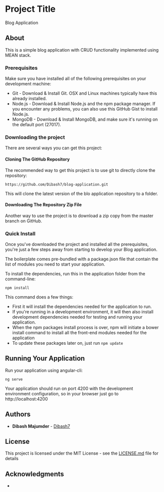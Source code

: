 # Project Title

Blog Application

## About

This is a simple blog application with CRUD functionality implemented using MEAN stack.

### Prerequisites

Make sure you have installed all of the following prerequisites on your development machine:

* Git - Download & Install Git. OSX and Linux machines typically have this already installed.
* Node.js - Download & Install Node.js and the npm package manager. If you encounter any problems, you can also use this GitHub Gist to install Node.js.
* MongoDB - Download & Install MongoDB, and make sure it's running on the default port (27017).

### Downloading the project

There are several ways you can get this project:

#### Cloning The GitHub Repository

The recommended way to get this project is to use git to directly clone the repository:

```
https://github.com/Dibash7/blog-application.git
```

This will clone the latest version of the blo application repository to a folder.

#### Downloading The Repository Zip File

Another way to use the project is to download a zip copy from the master branch on GitHub.

### Quick Install

Once you've downloaded the project and installed all the prerequisites, you're just a few steps away from starting to develop your Blog application.

The boilerplate comes pre-bundled with a package.json file that contain the list of modules you need to start your application.

To install the dependencies, run this in the application folder from the command-line:

```
npm install
```

This command does a few things:
* First it will install the dependencies needed for the application to run.
* If you're running in a development environment, it will then also install development dependencies needed for testing and running your application.
* When the npm packages install process is over, npm will initiate a bower install command to install all the front-end modules needed for the application
* To update these packages later on, just run `npm update`

## Running Your Application

Run your application using angular-cli:

```
ng serve
```

Your application should run on port 4200 with the development environment configuration, so in your browser just go to http://localhost:4200

## Authors

* **Dibash Majumder** - [Dibash7](https://github.com/Dibash7)


## License

This project is licensed under the MIT License - see the [LICENSE.md](LICENSE.md) file for details

## Acknowledgments

* 

